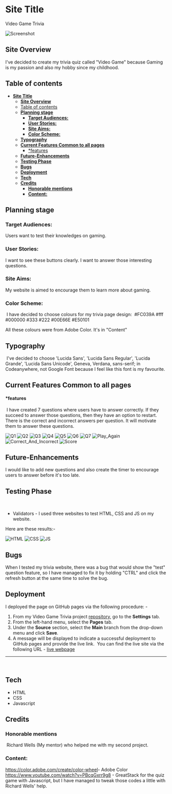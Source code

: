 # **Site Title**

Video Game Trivia

![Screenshot](assets/docs/Devices_Screenshot.png)

## **Site Overview**

I've decided to create my trivia quiz called "Video Game" because Gaming is my passion and also my hobby since my childhood. 

## Table of contents

- [**Site Title**](#site-title)
  - [**Site Overview**](#site-overview)
  - [Table of contents](#table-of-contents)
  - [**Planning stage**](#planning-stage)
    - [**Target Audiences:**](#target-audiences)
    - [**User Stories:**](#user-stories)
    - [**Site Aims:**](#site-aims)
    - [**Color Scheme:**](#color-scheme)
  - [**Typography**](#typography)
  - [**Current Features Common to all pages**](#current-features-common-to-all-pages)
      - [\*features](#features)
  - [**Future-Enhancements**](#future-enhancements)
  - [**Testing Phase**](#testing-phase)
  - [**Bugs**](#bugs)
  - [**Deployment**](#deployment)
  - [**Tech**](#tech)
  - [**Credits**](#credits)
    - [**Honorable mentions**](#honorable-mentions)
    - [**Content:**](#content)

## **Planning stage**

### **Target Audiences:**

Users want to test their knowledges on gaming. 

### **User Stories:**

I want to see these buttons clearly.
I want to answer those interesting questions.
​

### **Site Aims:**

My website is aimed to encourage them to learn more about gaming.
​

### **Color Scheme:**

​
I have decided to choose colours for my trivia page design:
​
#FC039A
#fff
#000000
#333
#222
#00E66E
#E50101

All these colours were from Adobe Color. It's in "Content"

## **Typography**
​
I've decided to choose 'Lucida Sans', 'Lucida Sans Regular', 'Lucida Grande', 'Lucida Sans Unicode', Geneva, Verdana, sans-serif; in Codeanywhere, not Google Font because I feel like this font is my favourite.

## **Current Features Common to all pages**


#### *features
​
I have created 7 questions where users have to answer correctly. If they succeed to answer those questions, then they have an option to restart. There is the correct and incorrect answers per question. It will motivate them to answer these questions.

![Q1](assets/docs/Q1.png)
![Q2](assets/docs/Q2.png)
​![Q3](assets/docs/Q3.png)
![Q4](assets/docs/Q4.png)
![Q5](assets/docs/Q5.png)
​![Q6](assets/docs/Q6.png)
![Q7](assets/docs/Q7.png)
![Play_Again](assets/docs/Play_Again.png)
![Correct_And_Incorrect](assets/docs/Correct_And_Incorrect.png)
![Score](assets/docs/Score.png)

## **Future-Enhancements**

I would like to add new questions and also create the timer to encourage users to answer before it's too late.​

## **Testing Phase**

​
- Validators - I used three websites to test HTML, CSS and JS on my website.

Here are these results:-

![HTML](assets/docs/W3C_Screenshot.png)
![CSS](assets/docs/W3C_CSS_Screenshot.png)
​![JS](assets/docs/JS_Screenshot.png)

## **Bugs**

​When I tested my trivia website, there was a bug that would show the "test" question feature, so I have managed to fix it by holding "CTRL" and click the refresh button at the same time to solve the bug. 

## **Deployment**

I deployed the page on GitHub pages via the following procedure: -
​

1. From my Video Game Trivia project [repository](https://github.com/BillyArshad/Video_Game_Trivia_PP2), go to the **Settings** tab.
2. From the left-hand menu, select the **Pages** tab.
3. Under the **Source** section, select the **Main** branch from the drop-down menu and click **Save**.
4. A message will be displayed to indicate a successful deployment to GitHub pages and provide the live link.
​
You can find the live site via the following URL - [live webpage](https://billyarshad.github.io/Video_Game_Trivia_PP2/)

***
​

## **Tech**

- HTML
- CSS
- Javascript
​

## **Credits**

### **Honorable mentions**

​
Richard Wells (My mentor) who helped me with my second project. 
​

### **Content:**

<https://color.adobe.com/create/color-wheel​> - Adobe Color
https://www.youtube.com/watch?v=PBcqGxrr9g8 - GreatStack for the quiz game with Javascript, but I have managed to tweak those codes a little with Richard Wells' help.
